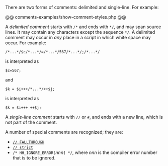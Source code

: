 There are two forms of comments: delimited and single-line.  For example:

@@ comments-examples/show-comment-styles.php @@

A *delimited comment* starts with `/*` and ends with `*/`, and may span source lines. It may contain any characters except 
the sequence `*/`. A delimited comment may occur in *any* place in a script in which white space may occur. For example:

```Hack
/*...*/$c/*...*/=/*...*/567/*...*/;/*...*/
```

is interpreted as 

```Hack
$c=567;
```

and

```Hack
$k = $i+++/*...*/++$j;
```

is interpreted as

```Hack
$k = $i+++ ++$j;
```

A *single-line comment* starts with `//` or `#`, and ends with a new line, which is not part of the comment.

A number of special comments are recognized; they are:
* [`// FALLTHROUGH`](../statements/switch.md)
* [`// strict`](program-structure.md)
* `/* HH_IGNORE_ERROR[`*nnn*`] */`, where *nnn* is the compiler error number that is to be ignored.
